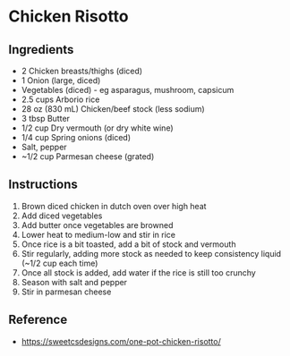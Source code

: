 # Chicken Risotto

## Ingredients

- 2 Chicken breasts/thighs (diced)
- 1 Onion (large, diced)
- Vegetables (diced) - eg asparagus, mushroom, capsicum
- 2.5 cups Arborio rice
- 28 oz (830 mL) Chicken/beef stock (less sodium)
- 3 tbsp Butter
- 1/2 cup Dry vermouth (or dry white wine)
- 1/4 cup Spring onions (diced)
- Salt, pepper
- ~1/2 cup Parmesan cheese (grated)

## Instructions

1. Brown diced chicken in dutch oven over high heat
2. Add diced vegetables
3. Add butter once vegetables are browned
4. Lower heat to medium-low and stir in rice
5. Once rice is a bit toasted, add a bit of stock and vermouth
6. Stir regularly, adding more stock as needed to keep consistency liquid (~1/2 cup each time)
7. Once all stock is added, add water if the rice is still too crunchy
8. Season with salt and pepper
9. Stir in parmesan cheese

## Reference

- https://sweetcsdesigns.com/one-pot-chicken-risotto/
